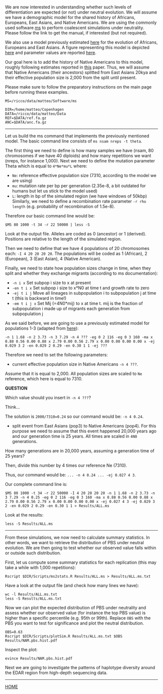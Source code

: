 
We are now interested in understanding whether such levels of differentiation are expected (or not) under neutral evolution.
We will assume we have a demographic model for the shared history of Africans, Europeans, East Asians, and Native Americans.
We are using the commonly used software [ms](http://home.uchicago.edu/rhudson1/source/mksamples.html) to perform coalescent simulations under neutrality.
Please follow the link to get the manual, if interested (but not required).

We also use a model previously estimated [here](http://journals.plos.org/plosgenetics/article?id=10.1371/journal.pgen.1000695) for the evolution of Africans, Europeans and East Asians.
A figure representing this model is depicted [here](https://github.com/mfumagalli/Weggis/tree/master/Files/gutenkunst.png) and parameter values are reported [here](https://github.com/mfumagalli/Weggis/tree/master/Files/gutenkunst_table.png).

Our goal here is to add the history of Native Americans to this model, roughly following estimates reported in [this](http://www.ncbi.nlm.nih.gov/pubmed/26198033) paper.
Thus, we will assume that Native Americans (their ancestors) splitted from East Asians 20kya and their effective population size is 2,000 from the split until present.

Please make sure to follow the preparatory instructions on the main page before running these examples.
```
MS=/ricco/data/matteo/Software/ms

DIR=/home/matteo/Copenhagen
DATA=/ricco/data/matteo/Data
REF=$DATA/ref.fa.gz
ANC=$DATA/anc.fa.gz
```

----------------------------------------

Let us build the ms command that implements the previously mentioned model.
The basic command line consists of `ms nsam nreps -t theta`.

The first thing we need to define is how many samples we have (nsam, 80 chromosomes if we have 40 diploids) and how many repetitions we want (nreps, for instance 1,000).
Next we need to define the mutation parameter Theta which is equal to `4*Ne*mu*L` where:
* `Ne`: reference effective population size (7310, according to the model we are using)
* `mu`: mutation rate per bp per generation (2.35e-8, a bit outdated for humans but let us stick to the model used)
* `L`: length in bp of the simulated region (we have windows of 50kbp)
Similarly, we need to define a recombination rate parameter `-r rho length` (e.g. probability of recombination of 1.5e-8).

Therefore our basic command line would be:
```
$MS 80 1000 -t 34 -r 22 50000 | less -S
```
Look at the output file. Alleles are coded as 0 (ancestor) or 1 (derived).
Positions are relative to the length of the simulated region.

Then we need to define that we have 4 populations of 20 chromosomes each: `-I 4 20 20 20 20`.
The populations will be coded as 1 (African), 2 (European), 3 (East Asian), 4 (Native American).

Finally, we need to state how population sizes change in time, when they split and whether they exchange migrants (according to ms documentation):
* `-n i x` Set subpop i size to x at present
* `-en t i x` Set subpop i size to x*N0 at time t and growth rate to zero
* `-ej t i j` Move all lineages in subpopulation i to subpopulation j at time t (this is backward in time!)
* `-em t i j x` Set Mij (=4N0*mij) to x at time t. mij is the fraction of subpopulation i made up of migrants each generation from subpopulation j

As we said before, we are going to use a previously estimated model for populations 1-3 (adapted from [here](http://gutengroup.mcb.arizona.edu/Publications/Gutenkunst2009-Supp.pdf)):
```
-n 1 1.68 -n 2 3.73 -n 3 7.29 -n 4 ??? -eg 0 2 116 -eg 0 3 160 -ma x 0.88 0.56 0.00 0.88 x 2.79 0.00 0.56 2.79 x 0.00 0.00 0.00 0.00 x -ej 0.029 3 2 -en 0.029 2 0.29 -en 0.30 1 1 -ej ???
```

Therefore we need to set the following parameters:
* current effective population size in Native Americans `-n 4 ???`.

Assume that it is equal to 2,000. All population sizes are scaled to `Ne` reference, which here is equal to 7310.

**QUESTION**

Which value should you insert in `-n 4 ???`?

Think...

The solution is `2000/7310=0.24` so our command would be: `-n 4 0.24`.

* split event from East Asians (pop3) to Native Americans (pop4).
For this purpose we need to assume that this event happened 20,000 years ago and our generation time is 25 years.
All times are scaled in `4N0` generations.

How many generations are in 20,000 years, assuming a generation time of 25 years?

Then, divide this number by 4 times our reference Ne (7310).

Thus, our command would be: `... -n 4 0.24 ... -ej 0.027 4 3`.

Our complete command line is:
```
$MS 80 1000 -t 34 -r 22 50000 -I 4 20 20 20 20 -n 1 1.68 -n 2 3.73 -n 3 7.29 -n 4 0.25 -eg 0 2 116 -eg 0 3 160 -ma x 0.88 0.56 0.00 0.88 x 2.79 0.00 0.56 2.79 x 0.00 0.00 0.00 0.00 x -ej 0.027 4 3 -ej 0.029 3 2 -en 0.029 2 0.29 -en 0.30 1 1 > Results/ALL.ms
```
Look at the results:
```
less -S Results/ALL.ms
```

------------------------------------------------------------------------

From these simulations, we now need to calculate summary statistics.
In other words, we want to retrieve the distribution of PBS under neutral evolution.
We are then going to test whether our observed value falls within or outside such distribution.

First, let us compute some summary statistics for each replication (this may take a while with 1,000 repetitions):
```
Rscript $DIR/Scripts/ms2stats.R Results/ALL.ms > Results/ALL.ms.txt
```
Have a look at the output file (and check how many lines we have):
```
wc -l Results/ALL.ms.txt
less -S Results/ALL.ms.txt
```

Now we can plot the expected distribution of PBS under neutrality and assess whether our observed value (for instance the top PBS value) is higher than a specific percentile (e.g. 95th or 99th).
Replace `OBS` with the PBS you want to test for significance and plot the neutral distribution.
```
OBS=0.63
Rscript $DIR/Scripts/plotSim.R Results/ALL.ms.txt $OBS Results/NAM.pbs.hist.pdf
```
Inspect the plot:
```
evince Results/NAM.pbs.hist.pdf
```

Next we are going to investigate the patterns of haplotype diversity around the EDAR region from high-depth sequencing data.

------------------------

[HOME](https://github.com/mfumagalli/Copenhagen)




